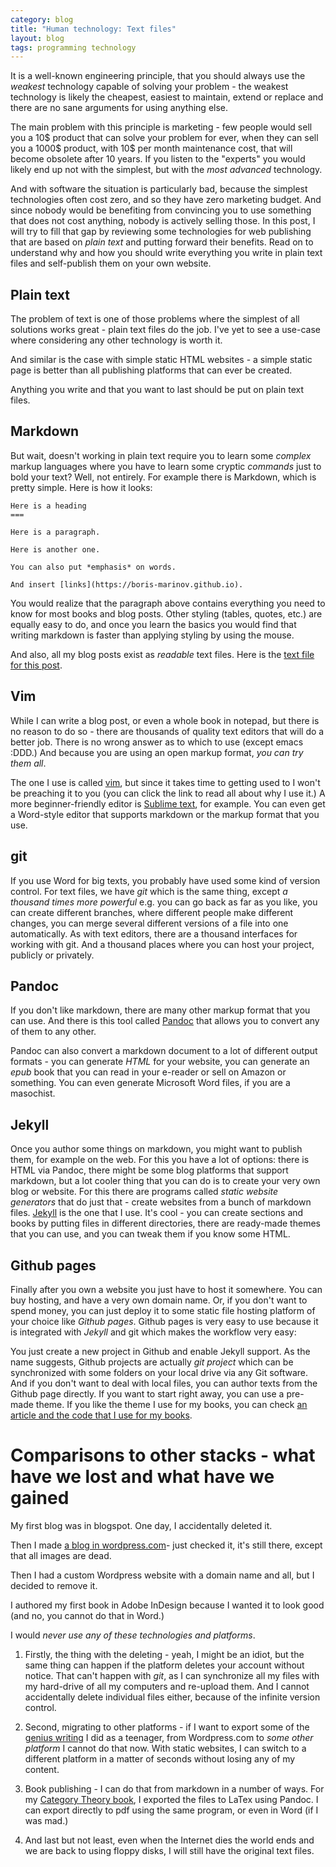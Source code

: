 ```yaml
---
category: blog
title: "Human technology: Text files"
layout: blog
tags: programming technology
---
```


It is a well-known engineering principle, that you should always use the *weakest* technology capable of solving your problem - the weakest technology is likely the cheapest, easiest to maintain, extend or replace and there are no sane arguments for using anything else.

The main problem with this principle is marketing - few people would sell you a 10$ product that can solve your problem for ever, when they can sell you a 1000$ product, with 10$ per month maintenance cost, that will become obsolete after 10 years. If you listen to the "experts" you would likely end up not with the simplest, but with the *most advanced* technology.

And with software the situation is particularly bad, because the simplest technologies often cost zero, and so they have zero marketing budget. And since nobody would be benefiting from convincing you to use something that does not cost anything, nobody is actively selling those. In this post, I will try to fill that gap by reviewing some technologies for web publishing that are based on *plain text* and putting forward their benefits. Read on to understand why and how you should write everything you write in plain text files and self-publish them on your own website.

<!--more-->

Plain text
---

The problem of text is one of those problems where the simplest of all solutions works great - plain text files do the job. I've yet to see a use-case where considering any other technology is worth it. 

And similar is the case with simple static HTML websites - a simple static page is better than all publishing platforms that can ever be created.

Anything you write and that you want to last should be put on plain text files.

Markdown
---

But wait, doesn't working in plain text require you to learn some *complex* markup languages where you have to learn some cryptic *commands* just to bold your text? Well, not entirely. For example there is Markdown, which is pretty simple. Here is how it looks:

```
Here is a heading
=== 

Here is a paragraph.

Here is another one.

You can also put *emphasis* on words.

And insert [links](https://boris-marinov.github.io).

```

You would realize that the paragraph above contains everything you need to know for most books and blog posts. Other styling (tables, quotes, etc.) are equally easy to do, and once you learn the basics you would find that writing markdown is faster than applying styling by using the mouse.

And also, all my blog posts exist as *readable* text files. Here is the [text file for this post](https://raw.githubusercontent.com/boris-marinov/boris-marinov.github.io/master/_posts/blog/2022-02-06-text.md).

Vim
---

While I can write a blog post, or even a whole book in notepad, but there is no reason to do so - there are thousands of quality text editors that will do a better job. There is no wrong answer as to which to use (except emacs :DDD.) And because you are using an open markup format, *you can try them all*.

The one I use is called [vim](/vim-awesome), but since it takes time to getting used to I won't be preaching it to you (you can click the link to read all about why I use it.) A more beginner-friendly editor is [Sublime text](https://www.sublimetext.com/), for example. You can even get a Word-style editor that supports markdown or the markup format that you use.

git
---

If you use Word for big texts, you probably have used some kind of version control. For text files, we have *git* which is the same thing, except *a thousand times more powerful* e.g. you can go back as far as you like, you can create different branches, where different people make different changes, you can merge several different versions of a file into one automatically. As with text editors, there are a thousand interfaces for working with git. And a thousand places where you can host your project, publicly or privately.

Pandoc
---

If you don't like markdown, there are many other markup format that you can use. And there is this tool called [Pandoc](https://pandoc.org/) that allows you to convert any of them to any other. 

Pandoc can also convert a markdown document to a lot of different output formats - you can generate *HTML* for your website, you can generate an *epub* book that you can read in your e-reader or sell on Amazon or something. You can even generate Microsoft Word files, if you are a masochist.

Jekyll
---

Once you author some things on markdown, you might want to publish them, for example on the web. For this you have a lot of options: there is HTML via Pandoc, there might be some blog platforms that support markdown, but a lot cooler thing that you can do is to create your very own blog or website. For this there are programs called *static website generators* that do just that - create websites from a bunch of markdown files. [Jekyll](https://jekyllrb.com/) is the one that I use. It's cool - you can create sections and books by putting files in different directories, there are ready-made themes that you can use, and you can tweak them if you know some HTML. 

Github pages
---

Finally after you own a website you just have to host it somewhere. You can buy hosting, and have a very own domain name. Or, if you don't want to spend money, you can just deploy it to some static file hosting platform of your choice like *Github pages*. Github pages is very easy to use because it is integrated with *Jekyll* and git which makes the workflow very easy: 

You just create a new project in Github and enable Jekyll support. As the name suggests, Github projects are actually *git project* which can be synchronized with some folders on your local drive via any Git software. And if you don't want to deal with local files, you can author texts from the Github page directly. If you want to start right away, you can use a pre-made theme. If you like the theme I use for my books, you can check [an article and the code that I use for my books](https://github.com/boris-marinov/jekyll-book-boilerplate).

Comparisons to other stacks - what have we lost and what have we gained
===

My first blog was in blogspot. One day, I accidentally deleted it.

Then I made [a blog in wordpress.com](https://snowballz.wordpress.com/)- just checked it, it's still there, except that all images are dead.

Then I had a custom Wordpress website with a domain name and all, but I decided to remove it.

I authored my first book in Adobe InDesign because I wanted it to look good (and no, you cannot do that in Word.)

I would *never use any of these technologies and platforms*.

1. Firstly, the thing with the deleting - yeah, I might be an idiot, but the same thing can happen if the platform deletes your account without notice. That can't happen with *git*, as I can synchronize all my files with my hard-drive of all my computers and re-upload them. And I cannot accidentally delete individual files either, because of the infinite version control. 

2. Second, migrating to other platforms - if I want to export some of the [genius writing](https://snowballz.wordpress.com/) I did as a teenager, from Wordpress.com to *some other platform* I cannot do that now. With static websites, I can switch to a different platform in a matter of seconds without losing any of my content.

3. Book publishing - I can do that from markdown in a number of ways. For my [Category Theory book](/category-theory-illustrated), I exported the files to LaTex using Pandoc. I can export directly to pdf using the same program, or even in Word (if I was mad.)

4. And last but not least, even when the Internet dies the world ends and we are back to using floppy disks, I will still have the original text files.
